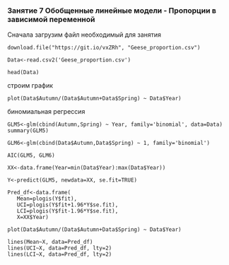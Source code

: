 ### Занятие 7 Обобщенные линейные модели - Пропорции в зависимой переменной
Сначала загрузим файл необходимый для занятия

```{r}
download.file("https://git.io/vxZRh", "Geese_proportion.csv")

Data<-read.csv2('Geese_proportion.csv')

head(Data)
```
строим график
```{r}
plot(Data$Autumn/(Data$Autumn+Data$Spring) ~ Data$Year)

``` 
биномиальная регрессия

```
GLM5<-glm(cbind(Autumn,Spring) ~ Year, family='binomial', data=Data)
summary(GLM5)

GLM6<-glm(cbind(Data$Autumn,Data$Spring) ~ 1, family='binomial')

AIC(GLM5, GLM6)

XX<-data.frame(Year=min(Data$Year):max(Data$Year))

Y<-predict(GLM5, newdata=XX, se.fit=TRUE)

Pred_df<-data.frame(
   Mean=plogis(Y$fit),
   UCI=plogis(Y$fit+1.96*Y$se.fit),
   LCI=plogis(Y$fit-1.96*Y$se.fit),
   X=XX$Year)
   
plot(Data$Autumn/(Data$Autumn+Data$Spring) ~ Data$Year)
   
lines(Mean~X, data=Pred_df)
lines(UCI~X, data=Pred_df, lty=2)
lines(LCI~X, data=Pred_df, lty=2)
   
```